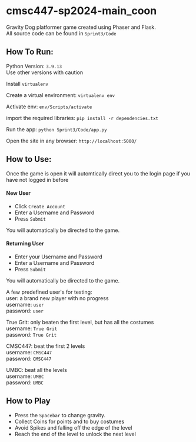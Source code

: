 # cmsc447-sp2024-main_coon
Gravity Dog platformer game created using Phaser and Flask.   
All source code can be found in `Sprint3/Code`  
## How To Run:
Python Version: `3.9.13`  
Use other versions with caution  

Install `virtualenv`  
  
Create a virtual environment:
`virtualenv env`

Activate env:
`env/Scripts/activate`

import the required libraries:
`pip install -r dependencies.txt`

Run the app:
`python Sprint3/Code/app.py`

Open the site in any browser:
`http://localhost:5000/`

## How to Use:
Once the game is open it will automtically direct you to the login page if you have not logged in before  
#### New User
* Click `Create Account` 
* Enter a Username and Password
* Press `Submit`  

You will automatically be directed to the game.  
#### Returning User
* Enter your Username and Password
* Enter a Username and Password
* Press `Submit`  

You will automatically be directed to the game.

A few predefined user's for testing:  
user: a brand new player with no progress  
username: `user`  
password: `user`  


True Grit: only beaten the first level, but has all the costumes  
username: `True Grit`  
password: `True Grit`  

CMSC447: beat the first 2 levels  
username: `CMSC447`  
password: `CMSC447`  

UMBC: beat all the levels  
username: `UMBC`  
password: `UMBC`  

## How to Play
* Press the `Spacebar` to change gravity. 
* Collect Coins for points and to buy costumes
* Avoid Spikes and falling off the edge of the level
* Reach the end of the level to unlock the next level